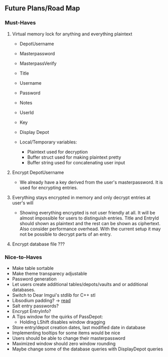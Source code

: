 ## Future Plans/Road Map

### Must-Haves

1. Virtual memory lock for anything and everything plaintext
    - DepotUsername
    - Masterpassword
    - MasterpassVerify

    - Title
    - Username
    - Password
    - Notes
    - UserId

    - Key

    - Display Depot
    
    - Local/Temporary variables:
        - Plaintext used for decryption
        - Buffer struct used for making plaintext pretty
        - Buffer string used for concatenating user input

2. Encrypt DepotUsername
    - We already have a key derived from the user's masterpassword. It is used for encrypting entries.

3. Everything stays encrypted in memory and only decrypt entries at user's will
    - Showing everything encrypted is not user friendly at all. It will be almost impossible for users to distinguish 
    entries. Title and EntryId should shown as plaintext and the rest can be shown as ciphertext. Also consider 
    performance overhead. With the current setup it may not be possible to decrypt parts of an entry.

4. Encrypt database file ???

### Nice-to-Haves

- Make table sortable
- Make theme transparecy adjustable
- Password generation
- Let users create additional tables/depots/vaults and or additional databases.
- Switch to Dear Imgui's stdlib for C++ stl
- Libsodium padding? -> [read](https://doc.libsodium.org/padding)
- Salt entry passwords?
- Encrypt EntryInfo?
- A Tips window for the quirks of PassDepot:
    - Holding LShift disables window dragging
- Store entry/depot creation dates, last modified date in database
- Implementing tooltips for some items would be nice
- Users should be able to change their masterpassword
- Maximized window should zero window rounding
- Maybe change some of the database queries with DisplayDepot queries